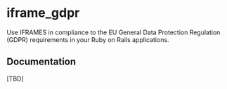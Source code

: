 iframe_gdpr
===========

Use IFRAMES in compliance to the EU General Data Protection Regulation (GDPR) requirements in your Ruby on Rails applications.

Documentation
-------------

[TBD]
